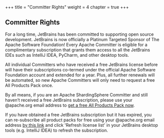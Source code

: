 +++
title = "Committer Rights"
weight = 4
chapter = true
+++

## Committer Rights

For a long time, JetBrains has been committed to supporting open source development. JetBrains is now officially a Platinum Targeted Sponsor of The Apache Software Foundation! Every Apache Committer is eligible for a complimentary subscription that grants them access to all the JetBrains IDEs such as IntelliJ IDEA, PyCharm, and other desktop tools.

All individual Committers who have received a free JetBrains license before will have their subscriptions co-termed under the official Apache Software Foundation account and extended for a year. Plus, all further renewals will be automated, so new Apache Committers will only need to request a free All Products Pack once.

By all means, if you are an Apache ShardingSphere Committer and still haven’t received a free JetBrains subscription, please use your @apache.org email address to [get a free All Products Pack now](https://www.jetbrains.com/shop/eform/apache?product=ALL).

If you have obtained a free JetBrains subscription but it has expired, you can re-subscribe all product packs for free using your @apache.org email address [by this link](https://www.jetbrains.com/shop/eform/apache?product=ALL) and click 'Refresh license list' in your JetBrains desktop tools (e.g. IntelliJ IDEA) to refresh the subscription.

